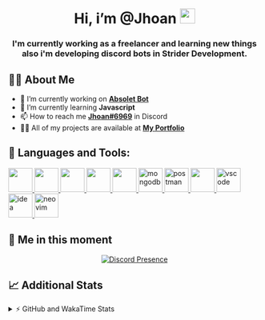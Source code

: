 <h1 align="center">Hi, i’m @Jhoan <img src="https://i.imgur.com/ILVRpZm.gif" width="30px"></h1>
<h3 align="center">I'm currently working as a freelancer and learning new things also i'm developing discord bots in Strider Development.</h3>

## 🙋‍♂️ About Me

- 🔭 I’m currently working on **[Absolet Bot](https://strider.cloud)**
- 🌱 I’m currently learning **Javascript**
- 📫 How to reach me **[Jhoan#6969](https://jhoan.monster/)** in Discord
- 👨‍💻 All of my projects are available at **[My Portfolio](https://jhoan.monster)**

## 🚀 Languages and Tools:
<p align="left"> 
    <a href="https://developer.mozilla.org/en-US/docs/Web/JavaScript" target="_blank"> <img src="https://img.icons8.com/color/48/000000/javascript.png" width="48" height="48"/> </a> 
    <a href="https://www.w3.org/html/" target="_blank"> <img src="https://img.icons8.com/color/48/000000/html-5.png" width="48" height="48"/> </a> 
    <a href="https://www.w3schools.com/css/" target="_blank"> <img src="https://img.icons8.com/color/48/000000/css3.png" width="48" height="48"/> </a> 
    <a href="https://getbootstrap.com" target="_blank"> <img src="https://img.icons8.com/color/48/000000/bootstrap.png" width="48" height="48"/> </a> 
    <a href="https://nodejs.org" target="_blank"> <img src="https://i.imgur.com/XX8lvL7.png" width="48" height="48"/> </a> 
    <a href="https://www.mongodb.com/" target="_blank"> <img src="https://i.imgur.com/nRtS3AN.png" alt="mongodb" width="48" height="48"/> </a> 
    <a href="https://postman.com" target="_blank"> <img src="https://www.vectorlogo.zone/logos/getpostman/getpostman-icon.svg" alt="postman" width="48" height="48"/> </a>   
    <a href="https://git-scm.com/" target="_blank"> <img src="https://img.icons8.com/color/48/000000/git.png" width="48" height="48"/> </a> 
    <a href="https://code.visualstudio.com" target="_blank" > <img src="https://upload.wikimedia.org/wikipedia/commons/thumb/9/9a/Visual_Studio_Code_1.35_icon.svg/2048px-Visual_Studio_Code_1.35_icon.svg.png" alt="vscode" width="48" height="48"> </a>
    <a href="https://www.jetbrains.com/es-es/idea/" target="_blank" > <img src="https://resources.jetbrains.com/storage/products/intellij-idea/img/meta/intellij-idea_logo_300x300.png" alt="idea" width="48" height="48"> </a>
    <a href="https://neovim.io" target="_blank"> <img src="https://icons.iconarchive.com/icons/papirus-team/papirus-apps/512/nvim-icon.png" alt="neovim" width="48" height="48"/> </a>
</p>
  
## 👤 Me in this moment
<p align="center">
    <a href="https://discord.com/users/852617426591154177" target="_blank" rel="nofollow">
        <img src="https://lanyard-profile-readme.vercel.app/api/852617426591154177?idleMessage=Probably%20coding%20Absolet..." alt="Discord Presence" align="center">
    </a>
</p>

## 📈 Additional Stats
<details>
    <summary>⚡ GitHub and WakaTime Stats</summary>
    <br/>

<!--START_SECTION:waka-->
![Code Time](http://img.shields.io/badge/Code%20Time-60%20hrs%2053%20mins-blue)

**🐱 My GitHub Data** 

> 🏆 333 Contributions in the Year 2022
 > 
> 📦 18.8 kB Used in GitHub's Storage 
 > 
> 💼 Opted to Hire
 > 
> 📜 4 Public Repositories 
 > 
> 🔑 11 Private Repositories  
 > 
**I'm an Early 🐤** 

```text
🌞 Morning    29 commits     ██░░░░░░░░░░░░░░░░░░░░░░░   8.38% 
🌆 Daytime    145 commits    ██████████░░░░░░░░░░░░░░░   41.91% 
🌃 Evening    140 commits    ██████████░░░░░░░░░░░░░░░   40.46% 
🌙 Night      32 commits     ██░░░░░░░░░░░░░░░░░░░░░░░   9.25%

```
📅 **I'm Most Productive on Saturday** 

```text
Monday       59 commits     ████░░░░░░░░░░░░░░░░░░░░░   17.05% 
Tuesday      25 commits     █░░░░░░░░░░░░░░░░░░░░░░░░   7.23% 
Wednesday    67 commits     ████░░░░░░░░░░░░░░░░░░░░░   19.36% 
Thursday     11 commits     ░░░░░░░░░░░░░░░░░░░░░░░░░   3.18% 
Friday       18 commits     █░░░░░░░░░░░░░░░░░░░░░░░░   5.2% 
Saturday     106 commits    ███████░░░░░░░░░░░░░░░░░░   30.64% 
Sunday       60 commits     ████░░░░░░░░░░░░░░░░░░░░░   17.34%

```


📊 **This Week I Spent My Time On** 

```text
⌚︎ Time Zone: America/Bogota

💬 Programming Languages: 
JavaScript               18 hrs 1 min        ██████████████████████░░░   89.93% 
EJS                      50 mins             █░░░░░░░░░░░░░░░░░░░░░░░░   4.18% 
Python                   34 mins             ░░░░░░░░░░░░░░░░░░░░░░░░░   2.83% 
JSON                     11 mins             ░░░░░░░░░░░░░░░░░░░░░░░░░   0.93% 
HTML                     8 mins              ░░░░░░░░░░░░░░░░░░░░░░░░░   0.67%

🔥 Editors: 
VS Code                  20 hrs 3 mins       █████████████████████████   100.0%

🐱‍💻 Projects: 
Moon Bot                 16 hrs 21 mins      ████████████████████░░░░░   81.62% 
Absolet Bot              2 hrs 4 mins        ██░░░░░░░░░░░░░░░░░░░░░░░   10.31% 
Portfolio                55 mins             █░░░░░░░░░░░░░░░░░░░░░░░░   4.64% 
cisco                    22 mins             ░░░░░░░░░░░░░░░░░░░░░░░░░   1.85% 
TuxClicker               12 mins             ░░░░░░░░░░░░░░░░░░░░░░░░░   1.07%

💻 Operating System: 
Linux                    20 hrs 3 mins       █████████████████████████   100.0%

```

**I Mostly Code in JavaScript** 

```text
JavaScript               8 repos             ████████████████░░░░░░░░░   66.67% 
Java                     2 repos             ████░░░░░░░░░░░░░░░░░░░░░   16.67% 
SCSS                     1 repo              ██░░░░░░░░░░░░░░░░░░░░░░░   8.33% 
TypeScript               1 repo              ██░░░░░░░░░░░░░░░░░░░░░░░   8.33%

```



 Last Updated on 05/05/2022 03:10:24 UTC
<!--END_SECTION:waka-->
</details>
